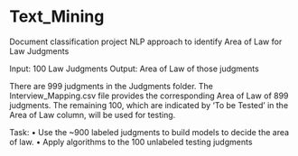 # Text_Mining
Document classification project
NLP approach to identify Area of Law for Law Judgments

Input: 100 Law Judgments 
Output: Area of Law of those judgments

There are 999 judgments in the Judgments folder. The Interview_Mapping.csv file provides the corresponding Area of Law of 899 judgments. The remaining 100, which are indicated by ‘To be Tested’ in the Area of Law column, will be used for testing. 

Task: 
•	Use the ~900 labeled judgments to build models to decide the area of law. 
•	Apply algorithms to the 100 unlabeled testing judgments 
